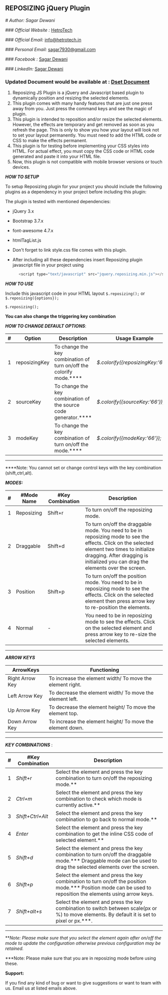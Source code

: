 
## REPOSIZING jQuery Plugin

_# Author: Sagar Dewani_

_### Official Website :_ [HetroTech](http://hetrotech.in/)

_### Official Email:_ [info@hetrotech.in](mailto:info@hetrotech.in?subject=Support)

_### Personal Email:_ [sagar7930@gmail.com](mailto:sagar7930@gmail.com?subject=droppable%20support)

_### Facebook :_ [Sagar Dewani](https://www.facebook.com/sagar.dev.1426)

_### LinkedIn:_ [Sagar Dewani](https://linkedin.com/in/sagar-kumar-3420a1b2)

### Updated Document would be available at : [Dset Document](http://hetrotech.in/projects/dset/index.html#document)

1.	Reposizing JS Plugin is a jQuery and Javascript based plugin to dynamically position and resizing the selected elements.
2.	This plugin comes with many handy features that are just one press away from you. Just press the command keys and see the magic of plugin.
3.	This plugin is intended to reposition and/or resize the selected elements. However, the effects are temporary and get removed as soon as you refresh the page. This is only to show you how your layout will look not to set your layout permanently. You must need to add the HTML code or CSS to make the effects permanent.
5.	This plugin is for testing before implementing your CSS styles into HTML. For actual effect, you must copy the CSS code or HTML code generated and paste it into your HTML file.
6.	Now, this plugin is not compatible with mobile browser versions or touch devices.


 ***HOW TO SETUP***

 To setup Reposizing plugin for your project you should include the
 following plugins as a dependency in your project before including this
 plugin:

 The plugin is tested with mentioned dependencies:

-   jQuery 3.x

-   Bootstrap 3.7.x

-   font-awesome 4.7.x

-	htmlTagList.js

-	Don't forget to link style.css file comes with this plugin.

- After including all these dependencies insert Reposizing plugin javascript file in your project using


 ```javascript 
       <script type="text/javascript" src="jquery.reposizing.min.js"></script>
 ```

 ***HOW TO USE***
 
Include this javascript code in your HTML layout ```$.reposizing();``` or
 ```$.reposizing({options});```

	$.reposizing();
    
**You can also change the triggering key combination**

***HOW TO CHANGE DEFAULT OPTIONS***:

| # | Option  | Description                                                         | Usage Example                 |
|--------|-------------|-------------------------------------------------------------------------|-----------------------------------|
| 1     | reposizingKey | To change the key combination of turn on/off the colorify mode.**** | *$.colorify({reposizingKey:’66’});* |
| 2      | sourceKey   | To change the key combination of the source code generator.****     | *$.colorify({sourceKey:’66’});*   |
| 3      | modeKey     | To change the key combination of turn on/off the mode.****          | *$.colorify({modeKey:’66’});*     |    
-----------

****Note: You cannot set or change control keys with the key
combination (shift,ctrl,alt).

***MODES:***

| **#** |**#Mode Name** | **#Key Combination** | **Description**    |
|------|-----|---|---|
| 1      | Reposizing       | Shift+r               | To turn on/off the reposizing mode.    |
| 2      | Draggable      | Shift+d              | To turn on/off the draggable mode. You need to be in reposizing mode to see the effects. Click on the selected element two times to initialize dragging. After dragging is initialized you can drag the elements over the screen.    |
| 3      | Position      | Shift+p              | To turn on/off the position mode. You need to be in reposizing mode to see the effects. Click on the selected element then press arrow key to re-position the elements.    |
| 4      | Normal      | -              |  You need to be in reposizing mode to see the effects. Click on the selected element and press arrow key to re-size the selected elements.    |

--------------

***ARROW KEYS***

| **ArrowKeys**   | **Functioning**                          |                                                                                                                                     
|-----------------|------------------------------------------|                                                                                                                                     
| Right Arrow Key | To increase the element width/ To move the element right. |                                                                                                                                     
|  Left Arrow Key | To decrease the element width/ To move the element left.   |                                                                                                                                     
| Up Arrow Key    | To decrease the element height/ To move the element top.   |                                                                                                                                     
| Down Arrow Key  | To increase the element height/ To move the element down.              |  

-----------

 ***KEY COMBINATIONS*** :

| # | #Key Combination | Description |
| --- | --- | --- |
| 1 | _Shift+r_ | Select the element and press the key combination to turn on/off the reposizing mode.\*\*  |
| 2 | _Ctrl+m_ | Select the element and press the key combination to check which mode is currently active.\*\*  |
| 3 | _Shift+Ctrl+Alt_ | Select the element and press the key combination to go back to normal mode.\*\*  |
| 4 | _Enter_ | Select the element and press the key combination to get the inline CSS code of selected element.\*\*  |
| 5 | _Shift+d_ | Select the element and press the key combination to turn on/off the draggable mode.\*\*\* Draggable mode can be used to drag the selected elements over the screen.|
| 6 | _Shift+p_ | Select the element and press the key combination to turn on/off the position mode.\*\*\* Position mode can be used to reposition the elements using arrow keys. |
| 7 | _Shift+alt+s_ | Select the element and press the key combination to switch between scale(px or %) to move elements. By default it is set to pixel or px.\*\*\*. |
----------


\*\*_Note: Please make sure that you select the element again after on/off the mode to update the configuration otherwise previous configuration may be retained._

\*\*\*Note: Please make sure that you are in reposizing mode before using these.

**Support:**

If you find any kind of bug or want to give suggestions or want to team with us. Email us at listed emails above.
